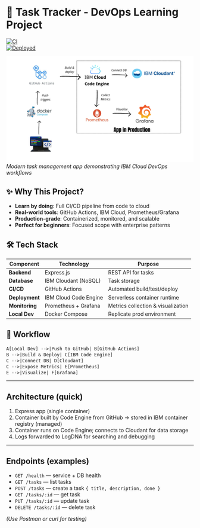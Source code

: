 # 🚀 Task Tracker - DevOps Learning Project

[![CI](https://img.shields.io/badge/ci-pending-lightgrey)](#)  
[![Deployed](https://img.shields.io/badge/deployed-IBM%20Code%20Engine-blue)](#)


![CI/CD Pipeline](assets/CICD_Pipeline.png)
*Modern task management app demonstrating IBM Cloud DevOps workflows*

## ✨ Why This Project?
- **Learn by doing**: Full CI/CD pipeline from code to cloud
- **Real-world tools**: GitHub Actions, IBM Cloud, Prometheus/Grafana
- **Production-grade**: Containerized, monitored, and scalable
- **Perfect for beginners**: Focused scope with enterprise patterns

## 🛠 Tech Stack
| Component          | Technology             | Purpose                          |
|--------------------|------------------------|----------------------------------|
| **Backend**        | Express.js             | REST API for tasks               |
| **Database**       | IBM Cloudant (NoSQL)   | Task storage                     |
| **CI/CD**          | GitHub Actions         | Automated build/test/deploy      |
| **Deployment**     | IBM Cloud Code Engine  | Serverless container runtime     |
| **Monitoring**     | Prometheus + Grafana   | Metrics collection & visualization |
| **Local Dev**      | Docker Compose         | Replicate prod environment       |

## 🚦 Workflow 
    A[Local Dev] -->|Push to GitHub| B[GitHub Actions]
    B -->|Build & Deploy| C[IBM Code Engine]
    C -->|Connect DB| D[Cloudant]
    C -->|Expose Metrics| E[Prometheus]
    E -->|Visualize| F[Grafana]

---

## Architecture (quick)
1. Express app (single container)  
2. Container built by Code Engine from GitHub → stored in IBM container registry (managed)  
3. Container runs on Code Engine; connects to Cloudant for data storage  
4. Logs forwarded to LogDNA for searching and debugging

---

## Endpoints (examples)
- `GET /health` — service + DB health  
- `GET /tasks` — list tasks  
- `POST /tasks` — create a task `{ title, description, done }`  
- `GET /tasks/:id` — get task  
- `PUT /tasks/:id` — update task  
- `DELETE /tasks/:id` — delete task

*(Use Postman or curl for testing)*